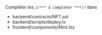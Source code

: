 Compléter les `//*** à compléter ***//` dans

- backend/contracts/NFT.sol
- backend/scripts/deploy.ts
- frontend/components/Mint.tsx
